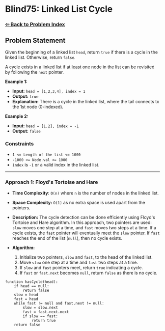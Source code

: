# Blind75: Linked List Cycle

### [⇦ Back to Problem Index](../../index.md)

## Problem Statement

Given the beginning of a linked list `head`, return `true` if there is a cycle in the linked list. Otherwise, return `false`.

A cycle exists in a linked list if at least one node in the list can be revisited by following the `next` pointer.

**Example 1:**

-   **Input:** `head = [1,2,3,4], index = 1`
-   **Output:** `true`
-   **Explanation:** There is a cycle in the linked list, where the tail connects to the 1st node (0-indexed).

**Example 2:**

-   **Input:** `head = [1,2], index = -1`
-   **Output:** `false`

### Constraints

-   `1 <= Length of the list <= 1000`
-   `-1000 <= Node.val <= 1000`
-   `index` is `-1` or a valid index in the linked list.

---

### Approach 1: Floyd's Tortoise and Hare

-   **Time Complexity:** `O(n)` where `n` is the number of nodes in the linked list.
-   **Space Complexity:** `O(1)` as no extra space is used apart from the pointers.
-   **Description:** The cycle detection can be done efficiently using Floyd's Tortoise and Hare algorithm. In this approach, two pointers are used: `slow` moves one step at a time, and `fast` moves two steps at a time. If a cycle exists, the `fast` pointer will eventually meet the `slow` pointer. If `fast` reaches the end of the list (`null`), then no cycle exists.
-   **Algorithm:**

    1. Initialize two pointers, `slow` and `fast`, to the head of the linked list.
    2. Move `slow` one step at a time and `fast` two steps at a time.
    3. If `slow` and `fast` pointers meet, return `true` indicating a cycle.
    4. If `fast` or `fast.next` becomes `null`, return `false` as there is no cycle.

```pseudo
function hasCycle(head):
	if head == null:
		return false
	slow = head
	fast = head
	while fast != null and fast.next != null:
		slow = slow.next
		fast = fast.next.next
		if slow == fast:
			return true
	return false
```
